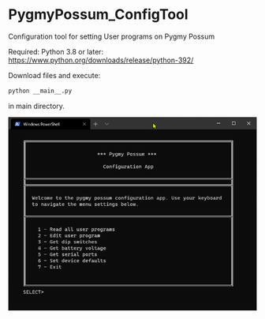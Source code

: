 # PygmyPossum_ConfigTool
Configuration tool for setting User programs on Pygmy Possum

Required: Python 3.8 or later: https://www.python.org/downloads/release/python-392/

Download files and execute:

```python
python __main__.py
```

in main directory.

![gui example](https://github.com/Banskiabytes/PygmyPossum_ConfigClient/blob/master/gui.png "gui example")
